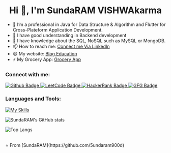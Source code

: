  <h1 align="center">Hi 👋, I'm SundaRAM VISHWAkarma</h1>

- 🔭 I’m a professional in Java for Data Structure & Algorithm and Flutter for Cross-Plateform Application Development.
- 🌱 I have good understanding in Backend development
- 💬 I have knowledge about the SQL, NoSQL such as MySQL or MongoDB.
- 📫 How to reach me: [Connect me Via LinkedIn](https://www.linkedin.com/in/sundaram-sharma-883b36226/)
- 😄 My website: [Blog Education](https://king-blog.odoo.com/)
- ⚡ My Grocery App: [Grocery App](https://my-grocery-app-163f2.web.app/)
  
### Connect with me:
<div id="badges">
  <a href="https://github.com/5undaram900d">
    <img src="https://img.shields.io/badge/Github-white?style=for-the-badge&logo=Github&logoColor=black" alt="Github Badge"/>
  </a>
<!--  <a href="https://www.linkedin.com/in/sundaram-sharma-883b36226/">
    <img src="https://img.shields.io/badge/LinkedIn-green?style=for-the-badge&logo=linkedin&logoColor=white" alt="LinkedIn Badge"/>
  </a> -->
  <a href="https://leetcode.com/u/KING_VISHWAkarma/">
    <img src="https://img.shields.io/badge/LeetCode-red?style=for-the-badge&logo=leetcode&logoColor=white" alt="LeetCode Badge"/>
  </a>
   <a href="https://www.hackerrank.com/profile/sundaram1105001">
    <img src="https://img.shields.io/badge/Hackerrank-purple?style=for-the-badge&logo=hackerrank&logoColor=white" alt="HackerRank Badge"/>
  </a>
   <a href="https://www.geeksforgeeks.org/user/sundaram1105001/">
    <img src="https://img.shields.io/badge/GFG-blue?style=for-the-badge&logo=geeksforgeeks&logoColor=white" alt="GFG Badge"/>
  </a>
</div>

### Languages and Tools:
[![My Skills](https://skillicons.dev/icons?i=java,flutter,dart,firebase,github,git,vscode,postman,html,css,js,nodejs,express,mongodb,mysql,idea,figma,blender,windows,kali&perline=5)](https://skillicons.dev)

![SundaRAM's GitHub stats](https://github-readme-stats.vercel.app/api?username=5undaram900d&show_icons=true&theme=dark)

![Top Langs](https://github-readme-stats.vercel.app/api/top-langs/?username=5undaram900d&theme=dark)


<br>
⭐️ From [SundaRAM](https://github.com/5undaram900d)
